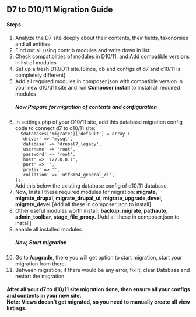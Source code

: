 <h2>D7 to D10/11 Migration Guide </h2>
<h4>Steps</h4>
<ol>
  <li>Analyze the D7 site deeply about their contents, their fields, taxonomies and all entities</li>
  <li>Find out all using contrib modules and write down in list</li>
  <li>Check compatiblities of modules in D10/11. and Add compatible versions in list of modules</li>
  <li>Set up a fresh D10/D11 site.[Since, db and configs of d7 and d10/11 is completely different]</li>
  <li>Add all required modules in composer.json with compatible version in your new d10/d11 site and run <b>Composer install</b> to install all required modules</li>
  <h5>Now Prepare for migration of contents and configuration</h5>
  <li>In settings.php of your D10/11 site, add this database migration config code to connect d7 to d10/11 site:
<code>
  $databases['migrate']['default'] = array (
  'driver' => 'mysql',
  'database' => 'drupal7_legacy',
  'username' => 'root',
  'password' => 'root',
  'host' => '127.0.0.1',
  'port' => '',
  'prefix' => '',
  'collation' => 'utf8mb4_general_ci',
);
</code>
    Add this below the existing database config of d10/11 database.
</li>
  <li>Now, Install these required modules for migration: <b>migrate, migrate_drupal, migrate_drupal_ui, migrate_upgrade,devel, migrate_devel</b> [Add all these in composer.json to install]</li>
  <li>Other useful modules worth install: <b>backup_migrate, pathauto, admin_toolbar, stage_file_proxy.</b> [Add all these in composer.json to install]</li>
  <li>enable all installed modules</li>
  <h5>Now, Start migration</h5>
  <li>Go to <b>/upgrade</b>, there you will get option to start migration, start your migration from there.</li>
  <li>Between migration, if there would be any error, fix it, clear Database and restart the migration</li>
</ol>
<h4>After all your d7 to d10/11 site migration done, then ensure all your configs and contents in your new site.<br/>Note: Views doesn't get migrated, so you need to manually create all view listings.</h4>
